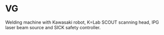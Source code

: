 # VG
Welding machine with Kawasaki robot, K=Lab SCOUT scanning head, IPG laser beam source and SICK safety controller.


